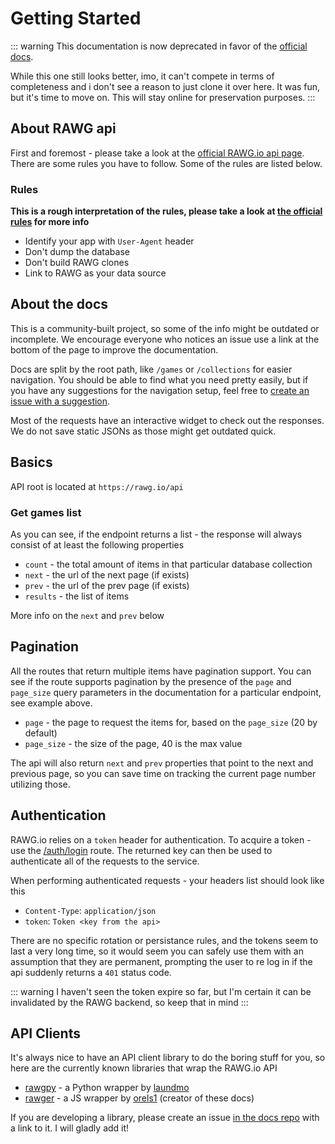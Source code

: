 # Getting Started

::: warning
This documentation is now deprecated in favor of the [official docs](https://api.rawg.io/docs/).

While this one still looks better, imo, it can't compete in terms of completeness and i don't see a reason to just clone it over here. It was fun, but it's time to move on. This will stay online for preservation purposes.
:::

## About RAWG api

First and foremost - please take a look at the [official RAWG.io api page](https://rawg.io/apidocs). There are some rules you have to follow. Some of the rules are listed below.

### Rules

**This is a rough interpretation of the rules, please take a look at [the official rules](https://rawg.io/apidocs) for more info**

- Identify your app with `User-Agent` header
- Don't dump the database
- Don't build RAWG clones
- Link to RAWG as your data source

## About the docs

This is a community-built project, so some of the info might be outdated or incomplete. We encourage everyone who notices an issue use a link at the bottom of the page to improve the documentation.

Docs are split by the root path, like `/games` or `/collections` for easier navigation. You should be able to find what you need pretty easily, but if you have any suggestions for the navigation setup, feel free to [create an issue with a suggestion](https://github.com/orels1/docs.rawg.io).

Most of the requests have an interactive widget to check out the responses. We do not save static JSONs as those might get outdated quick.

## Basics

API root is located at `https://rawg.io/api`

### Get games list

<ApiExample path="/games" pagination />

As you can see, if the endpoint returns a list - the response will always consist of at least the following properties

- `count` - the total amount of items in that particular database collection
- `next` - the url of the next page (if exists)
- `prev` - the url of the prev page (if exists)
- `results` - the list of items

More info on the `next` and `prev` below

## Pagination

All the routes that return multiple items have pagination support. You can see if the route supports pagination by the presence of the `page` and `page_size` query parameters in the documentation for a particular endpoint, see example above.

- `page` - the page to request the items for, based on the `page_size` (20 by default)
- `page_size` - the size of the page, 40 is the max value

The api will also return `next` and `prev` properties that point to the next and previous page, so you can save time on tracking the current page number utilizing those.

## Authentication

RAWG.io relies on a `token` header for authentication. To acquire a token - use the [/auth/login](/api/auth/#post-login) route. The returned key can then be used to authenticate all of the requests to the service.

When performing authenticated requests - your headers list should look like this

- `Content-Type`: `application/json`
- `token`: `Token <key from the api>`

There are no specific rotation or persistance rules, and the tokens seem to last a very long time, so it would seem you can safely use them with an assumption that they are permanent, prompting the user to re log in if the api suddenly returns a `401` status code.

::: warning
I haven't seen the token expire so far, but I'm certain it can be invalidated by the RAWG backend, so keep that in mind
:::

## API Clients

It's always nice to have an API client library to do the boring stuff for you, so here are the currently known libraries that wrap the RAWG.io API

- [rawgpy](https://pypi.org/project/rawgpy/) - a Python wrapper by [laundmo](https://github.com/laundmo)
- [rawger](https://npmjs.org/package/rawger) - a JS wrapper by [orels1](https://github.com/orels1) (creator of these docs)

If you are developing a library, please create an issue [in the docs repo](https://github.com/orels1/rawgthedocs) with a link to it. I will gladly add it!
